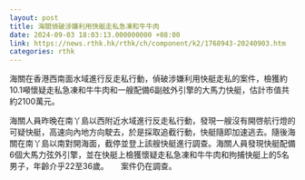 ```yaml
---
layout: post
title: 海關偵破涉嫌利用快艇走私急凍和牛牛肉
date: 2024-09-03 18:03:13.000000000 +08:00
link: https://news.rthk.hk/rthk/ch/component/k2/1768943-20240903.htm
categories: rthk
---
```


海關在香港西南面水域進行反走私行動，偵破涉嫌利用快艇走私的案件，檢獲約10.1噸懷疑走私急凍和牛牛肉和一艘配備6副舷外引擎的大馬力快艇，估計市值共約2100萬元。

海關人員昨晚在南丫島以西附近水域進行反走私行動，發現一艘沒有開啓航行燈的可疑快艇，高速向內地方向駛去，於是採取追截行動，快艇隨即加速逃去。隨後海關在南丫島以南對開海面，截停並登上該艘快艇進行調查。海關人員發現快艇配備6個大馬力弦外引擎，並在快艇上檢獲懷疑走私急凍和牛牛肉和拘捕快艇上的5名男子，年齡介乎22至36歲。
　
案件仍在調查。

